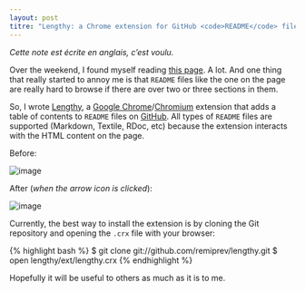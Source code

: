 ```yaml
---
layout: post
titre: "Lengthy: a Chrome extension for GitHub <code>README</code> files"
---
```


<div class="note"><em>Cette note est écrite en anglais, c’est voulu.</em></div>

Over the weekend, I found myself reading [this page](https://github.com/rspec/rspec-rails). A lot. And one thing that really started to annoy me is that `README` files like the one on the page are really hard to browse if there are over two or three sections in them.

So, I wrote [Lengthy](https://github.com/remiprev/lengthy), a [Google Chrome](https://www.google.com/chrome)/[Chromium](http://www.chromium.org/) extension that adds a table of contents to `README` files on [GitHub](https://github.com/). All types of `README` files are supported (Markdown, Textile, RDoc, etc) because the extension interacts with the HTML content on the page.

Before:

![image](http://i.imgur.com/kJfPB.png)

After (*when the arrow icon is clicked*):

![image](http://i.imgur.com/SednW.png)

Currently, the best way to install the extension is by cloning the Git repository and opening the `.crx` file with your browser:

{% highlight bash %}
$ git clone git://github.com/remiprev/lengthy.git
$ open lengthy/ext/lengthy.crx
{% endhighlight %}

Hopefully it will be useful to others as much as it is to me.
